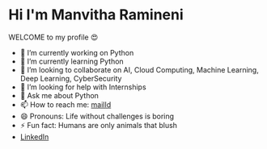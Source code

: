 # Hi I'm Manvitha Ramineni
WELCOME to my profile :heart_eyes:
- 🔭 I’m currently working on Python
- 🌱 I’m currently learning Python
- 👯 I’m looking to collaborate on AI, Cloud Computing, Machine Learning, Deep Learning, CyberSecurity
- 🤔 I’m looking for help with Internships
- 💬 Ask me about Python
- 📫 How to reach me: [mailId](manvi.raminenic@gmail.com)
- 😄 Pronouns: Life without challenges is boring
- ⚡ Fun fact: Humans are only animals that blush
- [LinkedIn](https://www.linkedin.com/in/manvitha-chowdary-ramineni-6b91221b5)
